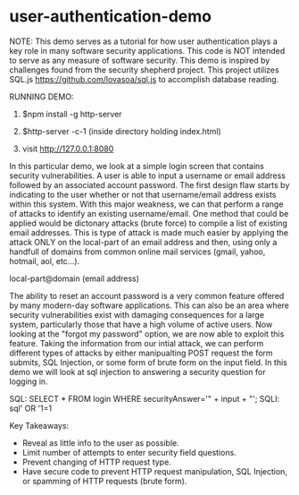 # user-authentication-demo

NOTE: This demo serves as a tutorial for how user authentication plays a key role in 
many software security applications. This code is NOT intended to serve as any measure 
of software security. This demo is inspired by challenges found from the security 
shepherd project. This project utilizes SQL.js https://github.com/lovasoa/sql.js to 
accomplish database reading.

RUNNING DEMO:

1) $npm install -g http-server

2) $http-server -c-1 (inside directory holding index.html)

3) visit http://127.0.0.1:8080

In this particular demo, we look at a simple login screen that contains security 
vulnerabilities. A user is able to input a username or email address followed by 
an associated account password. The first design flaw starts by indicating to the 
user whether or not that username/email address exists within this system. With 
this major weakness, we can that perform a range of attacks to identify an existing 
username/email. One method that could be applied would be dictonary attacks (brute force) 
to compile a list of existing email addresses. This is type of attack is made much 
easier by applying the attack ONLY on the local-part of an email address and then, 
using only a handfull of domains from common online mail services (gmail, yahoo, 
hotmail, aol, etc...).

local-part@domain	(email address)

The ability to reset an account password is a very common feature offered by many 
modern-day software applications. This can also be an area where security vulnerabilities 
exist with damaging consequences for a large system, particularly those that have a 
high volume of active users. Now looking at the "forgot my password" option, we are now able 
to exploit this feature. Taking the information from our intial attack, we can perform 
different types of attacks by either manipualting POST request the form submits, SQL Injection, 
or some form of brute form on the input field. In this demo we will look at sql injection to
answering a security question for logging in.

SQL:	SELECT * FROM login WHERE securityAnswer='" + input + "';
SQLI:	sql' OR '1=1

Key Takeaways:

* Reveal as little info to the user as possible.
* Limit number of attempts to enter security field questions.
* Prevent changing of HTTP request type.
* Have secure code to prevent HTTP request manipulation, SQL Injection,
or spamming of HTTP requests (brute form).